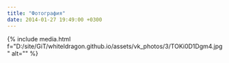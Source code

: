 ```yaml
---
title: "Фотография"
date: 2014-01-27 19:49:00 +0300
---
```



{% include media.html f="D:/site/GiT/whiteldragon.github.io/assets/vk_photos/3/TOKi0D1Dgm4.jpg" alt="" %}
